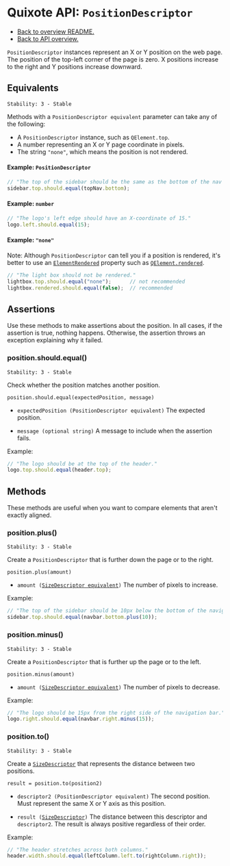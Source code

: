 # Quixote API: `PositionDescriptor`

* [Back to overview README.](../README.md)
* [Back to API overview.](api.md)

`PositionDescriptor` instances represent an X or Y position on the web page. The position of the top-left corner of the page is zero. X positions increase to the right and Y positions increase downward.


## Equivalents

```
Stability: 3 - Stable
```

Methods with a `PositionDescriptor equivalent` parameter can take any of the following:

* A `PositionDescriptor` instance, such as `QElement.top`.
* A number representing an X or Y page coordinate in pixels.
* The string `"none"`, which means the position is not rendered.

#### Example: `PositionDescriptor`

```javascript
// "The top of the sidebar should be the same as the bottom of the nav bar."
sidebar.top.should.equal(topNav.bottom);
```

#### Example: `number`

```javascript
// "The logo's left edge should have an X-coordinate of 15."
logo.left.should.equal(15);
```

#### Example: `"none"`

Note: Although `PositionDescriptor` can tell you if a position is rendered, it's better to use an [`ElementRendered`](ElementRendered.md) property such as [`QElement.rendered`](QElement.md#element-rendering).

```javascript
// "The light box should not be rendered."
lightbox.top.should.equal("none");      // not recommended
lightbox.rendered.should.equal(false);  // recommended
```


## Assertions

Use these methods to make assertions about the position. In all cases, if the assertion is true, nothing happens. Otherwise, the assertion throws an exception explaining why it failed.


### position.should.equal()

```
Stability: 3 - Stable
```

Check whether the position matches another position.

`position.should.equal(expectedPosition, message)`

* `expectedPosition (PositionDescriptor equivalent)` The expected position.

* `message (optional string)` A message to include when the assertion fails.

Example:

```javascript
// "The logo should be at the top of the header."
logo.top.should.equal(header.top);
```


## Methods

These methods are useful when you want to compare elements that aren't exactly aligned.


### position.plus()

```
Stability: 3 - Stable
```

Create a `PositionDescriptor` that is further down the page or to the right.

`position.plus(amount)`

* `amount (`[`SizeDescriptor equivalent`](SizeDescriptor.md)`)` The number of pixels to increase.

Example:

```javascript
// "The top of the sidebar should be 10px below the bottom of the navigation bar."
sidebar.top.should.equal(navbar.bottom.plus(10));
```


### position.minus()

```
Stability: 3 - Stable
```

Create a `PositionDescriptor` that is further up the page or to the left.

`position.minus(amount)`

* `amount (`[`SizeDescriptor equivalent`](SizeDescriptor.md)`)` The number of pixels to decrease.

Example:

```javascript
// "The logo should be 15px from the right side of the navigation bar."
logo.right.should.equal(navbar.right.minus(15));
```


### position.to()

```
Stability: 3 - Stable
```

Create a [`SizeDescriptor`](SizeDescriptor.md) that represents the distance between two positions.

`result = position.to(position2)`

* `descriptor2 (PositionDescriptor equivalent)` The second position. Must represent the same X or Y axis as this position.

* `result (`[`SizeDescriptor`](SizeDescriptor.md)`)` The distance between this descriptor and `descriptor2`. The result is always positive regardless of their order.

Example:

```javascript
// "The header stretches across both columns."
header.width.should.equal(leftColumn.left.to(rightColumn.right));
```
